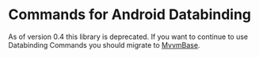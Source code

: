 # Commands for Android Databinding

As of version 0.4 this library is deprecated. If you want to continue to use Databinding Commands you should migrate to [MvvmBase](https://github.com/trbnb/MvvmBase). 
